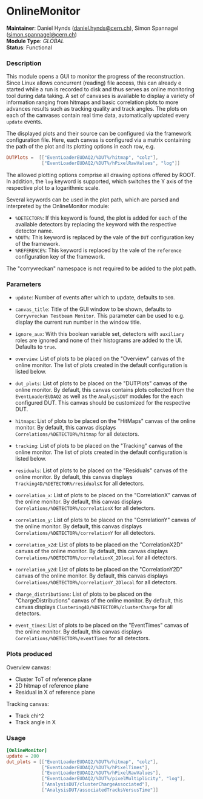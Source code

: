 # OnlineMonitor
**Maintainer**: Daniel Hynds (<daniel.hynds@cern.ch>), Simon Spannagel (<simon.spannagel@cern.ch>)  
**Module Type**: *GLOBAL*  
**Status**: Functional

### Description
This module opens a GUI to monitor the progress of the reconstruction.
Since Linux allows concurrent (reading) file access, this can already e started while a run is recorded to disk and thus serves as online monitoring tool during data taking.
A set of canvases is available to display a variety of information ranging from hitmaps and basic correlation plots to more advances results such as tracking quality and track angles.
The plots on each of the canvases contain real time data, automatically updated every `update` events.

The displayed plots and their source can be configured via the framework configuration file.
Here, each canvas is configured via a matrix containing the path of the plot and its plotting options in each row, e.g.

```toml
DUTPlots =  [["EventLoaderEUDAQ2/%DUT%/hitmap", "colz"],
             ["EventLoaderEUDAQ2/%DUT%/hPixelRawValues", "log"]]
```

The allowed plotting options comprise all drawing options offered by ROOT.
In addition, the `log` keyword is supported, which switches the Y axis of the respective plot to a logarithmic scale.

Several keywords can be used in the plot path, which are parsed and interpreted by the OnlineMonitor module:

* `%DETECTOR%`: If this keyword is found, the plot is added for each of the available detectors by replacing the keyword with the respective detector name.
* `%DUT%`: This keyword is replaced by the vale of the `DUT` configuration key of the framework.
* `%REFERENCE%`: This keyword is replaced by the vale of the `reference` configuration key of the framework.

The "corryvreckan" namespace is not required to be added to the plot path.

### Parameters
* `update`: Number of events after which to update, defaults to `500`.
* `canvas_title`: Title of the GUI window to be shown, defaults to `Corryvreckan Testbeam Monitor`. This parameter can be used to e.g. display the current run number in the window title.
* `ignore_aux`: With this boolean variable set, detectors with `auxiliary` roles are ignored and none of their histograms are added to the UI. Defaults to `true`.


* `overview`: List of plots to be placed on the "Overview" canvas of the online monitor. The list of plots created in the default configuration is listed below.
* `dut_plots`: List of plots to be placed on the "DUTPlots" canvas of the online monitor. By default, this canvas contains plots collected from the `EventLoaderEUDAQ2` as well as the `AnalysisDUT` modules for the each configured DUT. This canvas should be customized for the respective DUT.
* `hitmaps`: List of plots to be placed on the "HitMaps" canvas of the online monitor. By default, this canvas displays `Correlations/%DETECTOR%/hitmap` for all detectors.
* `tracking`: List of plots to be placed on the "Tracking" canvas of the online monitor. The list of plots created in the default configuration is listed below.
* `residuals`: List of plots to be placed on the "Residuals" canvas of the online monitor. By default, this canvas displays `Tracking4D/%DETECTOR%/residualsX` for all detectors.
* `correlation_x`: List of plots to be placed on the "CorrelationX" canvas of the online monitor.  By default, this canvas displays `Correlations/%DETECTOR%/correlationX` for all detectors.
* `correlation_y`: List of plots to be placed on the "CorrelationY" canvas of the online monitor.  By default, this canvas displays `Correlations/%DETECTOR%/correlationY` for all detectors.
* `correlation_x2d`: List of plots to be placed on the "CorrelationX2D" canvas of the online monitor. By default, this canvas displays `Correlations/%DETECTOR%/correlationX_2Dlocal` for all detectors.
* `correlation_y2d`: List of plots to be placed on the "CorrelationY2D" canvas of the online monitor. By default, this canvas displays `Correlations/%DETECTOR%/correlationY_2Dlocal` for all detectors.
* `charge_distributions`: List of plots to be placed on the "ChargeDistributions" canvas of the online monitor. By default, this canvas displays `Clustering4D/%DETECTOR%/clusterCharge` for all detectors.
* `event_times`: List of plots to be placed on the "EventTimes" canvas of the online monitor. By default, this canvas displays `Correlations/%DETECTOR%/eventTimes` for all detectors.

### Plots produced
Overview canvas:

* Cluster ToT of reference plane
* 2D hitmap of reference plane
* Residual in X of reference plane

Tracking canvas:

* Track chi^2
* Track angle in X

### Usage
```toml
[OnlineMonitor]
update = 200
dut_plots = [["EventLoaderEUDAQ2/%DUT%/hitmap", "colz"],
             ["EventLoaderEUDAQ2/%DUT%/hPixelTimes"],
             ["EventLoaderEUDAQ2/%DUT%/hPixelRawValues"],
             ["EventLoaderEUDAQ2/%DUT%/pixelMultiplicity", "log"],
             ["AnalysisDUT/clusterChargeAssociated"],
             ["AnalysisDUT/associatedTracksVersusTime"]]
```
